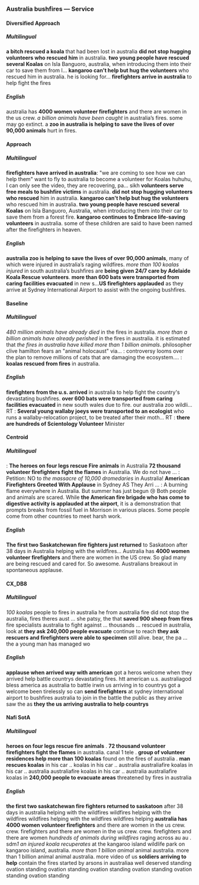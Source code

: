 ### Australia bushfires — Service


#### Diversified Approach

##### Multilingual

**a bitch rescued a koala** that had been lost in australia **did not stop hugging volunteers who rescued him** in australia. **two young people have rescued several Koalas** on Isla Banguoro, australia, when introducing them into their car to save them from l... **kangaroo can't help but hug the volunteers** who rescued him in australia. he is looking for...
**firefighters arrive in australia** to help fight the fires

##### English

australia has **4000 women volunteer firefighters** and there are women in the us crew. *a billion animals have been caught* in australia’s fires. some may go extinct. a **zoo in australia is helping to save the lives of over 90,000 animals** hurt in fires.


#### Approach

##### Multilingual

**firefighters have arrived in australia**: "we are coming to see how we can help them" want to fly to australia to become a volunteer for Koalas huhuhu, I can only see the video, they are recovering, pa... sikh **volunteers serve free meals to bushfire victims** in australia. **did not stop hugging volunteers who rescued** him in australia. **kangaroo can't help but hug the volunteers** who rescued him in australia. **two young people have rescued several Koalas** on Isla Banguoro, Australia, when introducing them into their car to save them from a forest fire. **kangaroo continues to Embrace life-saving volunteers** in australia. some of these children are said to have been named after the firefighters in heaven.

##### English

**australia zoo is helping to save the lives of over 90,000 animals**, many of which were injured in australia’s raging wildfires. *more than 100 koalas injured* in south australia’s bushfires are **being given 24/7 care by Adelaide Koala Rescue volunteers**. **more than 600 bats were transported from caring facilities evacuated** in new s...**US firefighters applauded** as they arrive at Sydney International Airport to assist with the ongoing bushfires.


#### Baseline

##### Multilingual

*480 million animals have already died* in the fires in australia. *more than a billion animals have already perished* in the fires in australia. it is estimated that *the fires in australia have killed more than 1 billion animals*. philosopher clive hamilton fears an "animal holocaust" via... : controversy looms over the plan to remove millions of cats that are damaging the ecosystem.... : **koalas rescued from fires** in australia.

##### English

**firefighters from the u.s. arrived** in australia to help fight the country's devastating bushfires. **over 600 bats were transported from caring facilities evacuated** in new south wales due to fire. our australia zoo wildli... RT : **Several young wallaby joeys were transported to an ecologist** who runs a wallaby-relocation project, to be treated after their moth... RT : **there are hundreds of Scientology Volunteer** Minister


#### Centroid

##### Multilingual

: **The heroes on four legs rescue Fire animals** in Australia  **72 thousand volunteer firefighters fight the flames** in Australia.
We do not have ... : Petition: NO to *the massacre of 10,000 dromedaries* in Australia!
**American Firefighters Greeted With Applause** in Sydney AS They Arri ... : A burning flame everywhere in Australia.
But summer has just begun 😢  Both people and animals are scared.
While **the American fire brigade who has come to digestive activity is applauded at the airport**, it is a demonstration that prompts breaks from fossil fuel in Morrison in various places.
Some people come from other countries to meet harsh work.

##### English

**The first two Saskatchewan fire fighters just returned** to Saskatoon after 38 days in Australia helping with the wildfires…   Australia has **4000 women volunteer firefighters** and there are women in the US crew.
So glad many are being rescued and cared for.
So awesome.
Australians breakout in spontaneous applause.


#### CX\_DB8

##### Multilingual

*100 koalas* people to fires in australia he from australia fire did not stop the australia, fires theres aust ... she patsy, the that **saved 900 sheep from fires** fire specialists australia to fight against ... thousands ... rescued in australia, look at **they ask 240,000 people evacuate** continue to reach **they ask rescuers and firefighters were able to specimen** still alive. bear, the pa ... the a young man has managed wo

##### English

**applause when arrived way with american** got a heros welcome when they arrived help battle countrys devastating fires. htt american u.s. australiagod bless america as australia to battle irwin us arriving in to countrys got a welcome been tirelessly so can **send firefighters** at sydney international airport to bushfires australia to join in the battle the public as they arrive saw the as **they the us arriving australia to help countrys**


#### Nafi SotA

##### Multilingual

**heroes on four legs rescue fire animals** .
**72 thousand volunteer firefighters fight the flames** in australia. canal 1 tele .
**group of volunteer residences help more than 100 koalas** found on the fires of australia .
**man rescues koalas** in his car .. koalas in his car .. australia australiafire koalas in his car .. australia australiafire koalas in his car .. australia australiafire koalas in
**240,000 people to evacuate areas** threatened by fires in australia

##### English

**the first two saskatchewan fire fighters returned to saskatoon** after 38 days in australia helping with the wildfires wildfires helping with the wildfires wildfires helping with the wildfires wildfires helping
**australia has 4000 women volunteer firefighters** and there are women in the us crew. crew. firefighters and there are women in the us crew. crew. firefighters and there are women
*hundreds of animals during wildfires* raging across au au .
sdm*1 an injured koala recuperates* at the kangaroo island wildlife park on kangaroo island, australia. *more than 1 billion animal* animal australia. more than 1 billion animal animal australia. more
video of us **soldiers arriving to help** contain the fires started by arsons in australiaa well deserved standing ovation standing ovation standing ovation standing ovation standing ovation standing ovation standing
